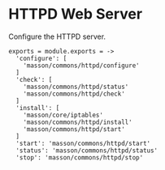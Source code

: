
# HTTPD Web Server

Configure the HTTPD server.

    exports = module.exports = ->
      'configure': [
        'masson/commons/httpd/configure'
      ]
      'check': [
        'masson/commons/httpd/status'
        'masson/commons/httpd/check'
      ]
      'install': [
        'masson/core/iptables'
        'masson/commons/httpd/install'
        'masson/commons/httpd/start'
      ]
      'start': 'masson/commons/httpd/start'
      'status': 'masson/commons/httpd/status'
      'stop': 'masson/commons/httpd/stop'
